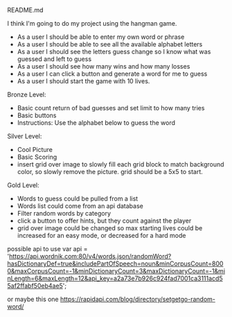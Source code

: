 README.md


I think I'm going to do my project using the hangman game.

- As a user I should be able to enter my own word or phrase
- As a user I should be able to see all the available alphabet letters
- As a user I should see the letters guess change so I know what was guessed and left to guess
- As a user I should see how many wins and how many losses
- As a user I can click a button and generate a word for me to guess
- As a user I should start the game with 10 lives.

Bronze Level:
- Basic count return of bad guesses and set limit to how many tries
- Basic buttons
- Instructions: Use the alphabet below to guess the word

Silver Level:
- Cool Picture
- Basic Scoring
- insert grid over image to slowly fill each grid block to match background color, so slowly remove the picture. grid should be a 5x5 to start. 

Gold Level:
- Words to guess could be pulled from a list
- Words list could come from an api database
- Filter random words by category
- click a button to offer hints, but they count against the player
- grid over image could be changed so max starting lives could be increased for an easy mode, or decreased for a hard mode

possible api to use var api = 'https://api.wordnik.com:80/v4/words.json/randomWord?hasDictionaryDef=true&includePartOfSpeech=noun&minCorpusCount=8000&maxCorpusCount=-1&minDictionaryCount=3&maxDictionaryCount=-1&minLength=6&maxLength=12&api_key=a2a73e7b926c924fad7001ca3111acd55af2ffabf50eb4ae5';


or maybe this one https://rapidapi.com/blog/directory/setgetgo-random-word/


